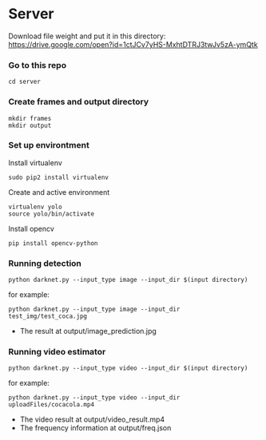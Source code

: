 # Server
Download file weight and put it in this directory: https://drive.google.com/open?id=1ctJCv7yHS-MxhtDTRJ3twJv5zA-ymQtk
### Go to this repo
```
cd server
```
### Create frames and output directory
```
mkdir frames
mkdir output
```
### Set up environtment
Install virtualenv
```
sudo pip2 install virtualenv
```
Create and active environment
```
virtualenv yolo
source yolo/bin/activate
```
Install opencv
```
pip install opencv-python
```

### Running detection
```
python darknet.py --input_type image --input_dir $(input directory)
```
for example:
```
python darknet.py --input_type image --input_dir test_img/test_coca.jpg
```
- The result at output/image_prediction.jpg
### Running video estimator
```
python darknet.py --input_type video --input_dir $(input directory)
```
for example:
```
python darknet.py --input_type video --input_dir uploadFiles/cocacola.mp4
```
- The video result at output/video_result.mp4
- The frequency information at output/freq.json
